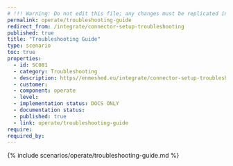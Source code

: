 ```yaml
---
# !!! Warning: Do not edit this file; any changes must be replicated in Excel !!!
permalink: operate/troubleshooting-guide
redirect_from: /integrate/connector-setup-troubleshooting
published: true
title: "Troubleshooting Guide"
type: scenario
toc: true
properties:
  - id: SC081
  - category: Troubleshooting
  - description: https//enmeshed.eu/integrate/connector-setup-troubleshooting
  - customer:
  - component: operate
  - level:
  - implementation status: DOCS ONLY
  - documentation status:
  - published: true
  - link: operate/troubleshooting-guide
require:
required_by:
---
```


{% include scenarios/operate/troubleshooting-guide.md %}
